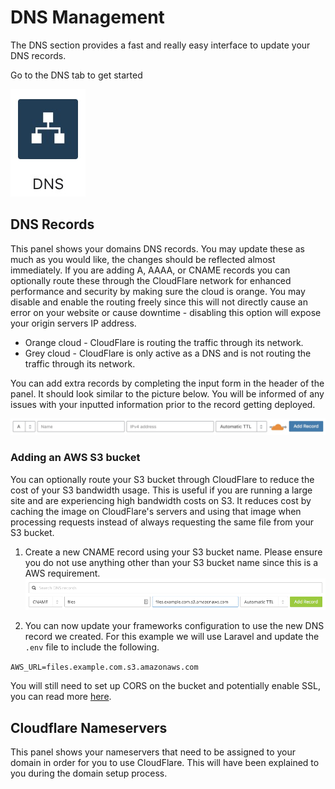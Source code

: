 # DNS Management

The DNS section provides a fast and really easy interface to update your DNS records. 

Go to the DNS tab to get started

![DNS tab](images/dns-management/dns-tab.jpg "DNS tab")

## DNS Records

This panel shows your domains DNS records. You may update these as much as you would like, the changes should be reflected 
almost immediately. If you are adding A, AAAA, or CNAME records you can optionally route these through the CloudFlare network
for enhanced performance and security by making sure the cloud is orange. You may disable and enable the routing freely
since this will not directly cause an error on your website or cause downtime - disabling this option will expose your origin 
servers IP address.


* Orange cloud - CloudFlare is routing the traffic through its network.
* Grey cloud - CloudFlare is only active as a DNS and is not routing the traffic through its network.

You can add extra records by completing the input form in the header of the panel. It should look similar to the picture below.
You will be informed of any issues with your inputted information prior to the record getting deployed.

![Add DNS record](images/dns-management/add-dns-record.jpg "Add DNS record")

### Adding an AWS S3 bucket

You can optionally route your S3 bucket through CloudFlare to reduce the cost of your S3 bandwidth usage. This is useful if you are
running a large site and are experiencing high bandwidth costs on S3. It reduces cost by caching the image on CloudFlare's servers and
using that image when processing requests instead of always requesting the same file from your S3 bucket.

1. Create a new CNAME record using your S3 bucket name. Please ensure you do not use anything other than your S3 bucket name since this
is a AWS requirement.
![DNS tab](images/dns-management/add-s3-bucket.png "DNS tab")

2. You can now update your frameworks configuration to use the new DNS record we created. For this example we will use Laravel and
update the `.env` file to include the following.

`AWS_URL=files.example.com.s3.amazonaws.com`

You will still need to set up CORS on the bucket and potentially enable SSL, you can read more 
[here](https://support.cloudflare.com/hc/en-us/articles/200168926-How-do-I-use-Cloudflare-with-Amazon-s-S3-Service).

## Cloudflare Nameservers

This panel shows your nameservers that need to be assigned to your domain in order for you to use CloudFlare. This will have been
explained to you during the domain setup process.
